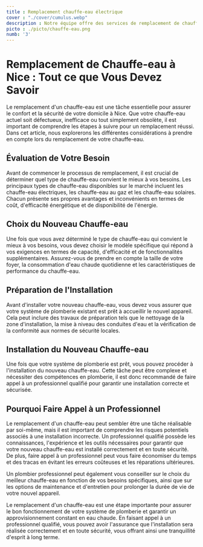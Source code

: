 ```yaml
---
title : Remplacement chauffe-eau électrique
cover : "./cover/cumulus.webp"
description : Notre équipe offre des services de remplacement de chauffe-eau, en installant des modèles modernes et économes en énergie. Nous garantissons une installation correcte et sécurisée, assurant un approvisionnement constant en eau chaude pour votre confort quotidien.
picto : ./picto/chauffe-eau.png
numb: '3'
---
```

# Remplacement de Chauffe-eau à Nice : Tout ce que Vous Devez Savoir

Le remplacement d'un chauffe-eau est une tâche essentielle pour assurer le confort et la sécurité de votre domicile à Nice. Que votre chauffe-eau actuel soit défectueux, inefficace ou tout simplement obsolète, il est important de comprendre les étapes à suivre pour un remplacement réussi. Dans cet article, nous explorerons les différentes considérations à prendre en compte lors du remplacement de votre chauffe-eau.

## Évaluation de Votre Besoin

Avant de commencer le processus de remplacement, il est crucial de déterminer quel type de chauffe-eau convient le mieux à vos besoins. Les principaux types de chauffe-eau disponibles sur le marché incluent les chauffe-eau électriques, les chauffe-eau au gaz et les chauffe-eau solaires. Chacun présente ses propres avantages et inconvénients en termes de coût, d'efficacité énergétique et de disponibilité de l'énergie.

## Choix du Nouveau Chauffe-eau

Une fois que vous avez déterminé le type de chauffe-eau qui convient le mieux à vos besoins, vous devez choisir le modèle spécifique qui répond à vos exigences en termes de capacité, d'efficacité et de fonctionnalités supplémentaires. Assurez-vous de prendre en compte la taille de votre foyer, la consommation d'eau chaude quotidienne et les caractéristiques de performance du chauffe-eau.

## Préparation de l'Installation

Avant d'installer votre nouveau chauffe-eau, vous devez vous assurer que votre système de plomberie existant est prêt à accueillir le nouvel appareil. Cela peut inclure des travaux de préparation tels que le nettoyage de la zone d'installation, la mise à niveau des conduites d'eau et la vérification de la conformité aux normes de sécurité locales.

## Installation du Nouveau Chauffe-eau

Une fois que votre système de plomberie est prêt, vous pouvez procéder à l'installation du nouveau chauffe-eau. Cette tâche peut être complexe et nécessiter des compétences en plomberie, il est donc recommandé de faire appel à un professionnel qualifié pour garantir une installation correcte et sécurisée.

## Pourquoi Faire Appel à un Professionnel

Le remplacement d'un chauffe-eau peut sembler être une tâche réalisable par soi-même, mais il est important de comprendre les risques potentiels associés à une installation incorrecte. Un professionnel qualifié possède les connaissances, l'expérience et les outils nécessaires pour garantir que votre nouveau chauffe-eau est installé correctement et en toute sécurité. De plus, faire appel à un professionnel peut vous faire économiser du temps et des tracas en évitant les erreurs coûteuses et les réparations ultérieures.

Un plombier professionnel peut également vous conseiller sur le choix du meilleur chauffe-eau en fonction de vos besoins spécifiques, ainsi que sur les options de maintenance et d'entretien pour prolonger la durée de vie de votre nouvel appareil.

Le remplacement d'un chauffe-eau est une étape importante pour assurer le bon fonctionnement de votre système de plomberie et garantir un approvisionnement constant en eau chaude. En faisant appel à un professionnel qualifié, vous pouvez avoir l'assurance que l'installation sera réalisée correctement et en toute sécurité, vous offrant ainsi une tranquillité d'esprit à long terme.
